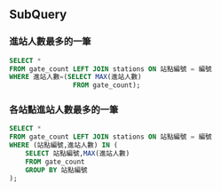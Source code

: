 ## SubQuery

### 進站人數最多的一筆

```sql
SELECT *
FROM gate_count LEFT JOIN stations ON 站點編號 = 編號
WHERE 進站人數=(SELECT MAX(進站人數)
				FROM gate_count);
```

### 各站點進站人數最多的一筆

```sql
SELECT *
FROM gate_count LEFT JOIN stations ON 站點編號 = 編號
WHERE (站點編號,進站人數) IN (
	SELECT 站點編號,MAX(進站人數)
	FROM gate_count
	GROUP BY 站點編號
);
```